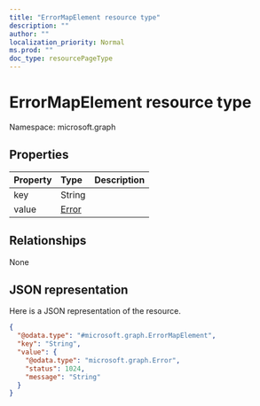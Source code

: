 ```yaml
---
title: "ErrorMapElement resource type"
description: ""
author: ""
localization_priority: Normal
ms.prod: ""
doc_type: resourcePageType
---
```


# ErrorMapElement resource type


Namespace: microsoft.graph



## Properties
|Property|Type|Description|
|:---|:---|:---|
|key|String||
|value|[Error](../resources/error.md)||

## Relationships
None

## JSON representation
Here is a JSON representation of the resource.
<!-- {
  "blockType": "resource",
  "@odata.type": "microsoft.graph.ErrorMapElement"
}
-->
``` json
{
  "@odata.type": "#microsoft.graph.ErrorMapElement",
  "key": "String",
  "value": {
    "@odata.type": "microsoft.graph.Error",
    "status": 1024,
    "message": "String"
  }
}
```

